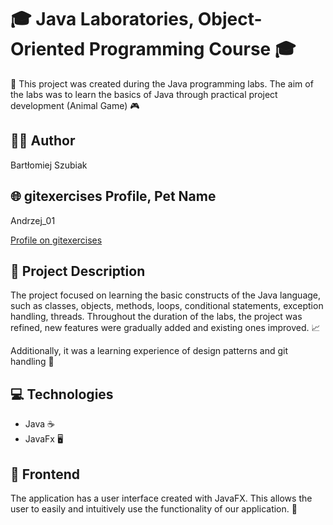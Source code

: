 # 🎓 Java Laboratories, Object-Oriented Programming Course 🎓

🚀 This project was created during the Java programming labs.
The aim of the labs was to learn the basics of Java through practical project development
(Animal Game) 🎮

## 👨‍💻 Author

Bartłomiej Szubiak

## 🌐 gitexercises Profile, Pet Name

Andrzej_01

[Profile on gitexercises](https://gitexercises.fracz.com/committer/2f4d1560c4068397a33f127804e5c9d96a940b60)

## 📝 Project Description

The project focused on learning the basic constructs of the Java language, such as classes, objects, methods, loops, conditional statements, exception handling, threads. Throughout the duration of the labs, the project was refined, new features were gradually added and existing ones improved. 📈

Additionally, it was a learning experience of design patterns and git handling 🧩

## 💻 Technologies

- Java ☕
- JavaFx 🖥️

## 🎨 Frontend

The application has a user interface created with JavaFX. This allows the user to easily and intuitively use the functionality of our application. 👥
